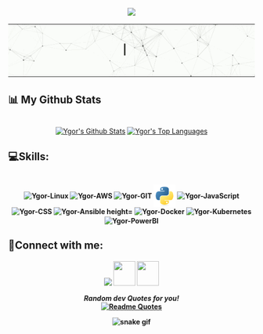 <p align="center">
  <img width="45%" height="auto" src="https://giffiles.alphacoders.com/215/215485.gif" />
  
 <p align="center">
  <img src="https://github.com/YgorAlcantara/YgorAlcantara/raw/main/assets/GitReadMe.gif" alt="Hi, I'm Ygor">
</p>

<p align="center">

 ## 📊 My Github Stats
 
 <p align="center"> 

  <br/>
    <a href="https://github.com/YgorAlcantara/github-readme-stats"><img alt="Ygor's Github Stats" src="https://github-readme-stats.vercel.app/api?username=YgorAlcantara&show_icons=true&count_private=true&theme=react&hide_border=true&bg_color=0D1117" /></a>
  <a href="https://github.com/YgorAlcantara/github-readme-stats"><img alt="Ygor's Top Languages" src="https://github-readme-stats.vercel.app/api/top-langs/?username=YgorAlcantara&langs_count=8&count_private=true&layout=compact&theme=react&hide_border=true&bg_color=0D1117" /></a>
  <br/>
 
 
## 💻Skills:
 <h4 align="center"> 
 </div>
<div style="display: inline_block"><br>
  <img align="center" alt="Ygor-Linux" height="45" width="45" src="https://cdn-icons-png.flaticon.com/512/226/226772.png">
  <img align="center" alt="Ygor-AWS" height="34" width="40" src="https://www.sophos.com/sites/default/files/2022-02/aws-logo-white-orange.png">
  <img align="center" alt="Ygor-GIT" height="40" width="40" src="https://blog.scitools.com/wp-content/uploads/2021/12/Git-Icon-1788C.png">
  <img align="center" alt="Ygor-Python" height="45" width="45" src="https://raw.githubusercontent.com/devicons/devicon/master/icons/python/python-original.svg">
  <img align="center" alt="Ygor-JavaScript" height="37" width="37" src="https://cdn.icon-icons.com/icons2/2415/PNG/512/javascript_original_logo_icon_146455.png">
  <img align="center" alt="Ygor-CSS" height="40" width="40" src="https://cdn1.iconfinder.com/data/icons/social-media-logos-7/64/css-3-512.png">
  <img align="center" alt="Ygor-Ansible height="50" width="50" src="https://avatars3.githubusercontent.com/u/1507452?s=400&v=4">
  <img align="center" alt="Ygor-Docker" height="40" width="40" src="https://cdn-icons-png.flaticon.com/512/919/919853.png">
  <img align="center" alt="Ygor-Kubernetes" height="40" width="40" src="https://upload.wikimedia.org/wikipedia/labs/thumb/b/ba/Kubernetes-icon-color.svg/2110px-Kubernetes-icon-color.svg.png">
  <img align="center" alt="Ygor-PowerBI" height="40" width="40" src="https://e7.pngegg.com/pngimages/820/213/png-clipart-power-bi-business-intelligence-microsoft-corporation-data-visualization-data-analysis-power-bi-dashboard-templates.png">
  </div>
 


## 📱Connect with me:
<h4 align="center">

<a href = "https://www.linkedin.com/in/ygoralcantara/"><img src="https://img.icons8.com/fluent/48/000000/linkedin.png"/></a>
<a href = "mailto:ygoralcantara@gmail.com"><img height="50" width="45" src="https://cdn.icon-icons.com/icons2/2631/PNG/512/gmail_new_logo_icon_159149.png" target="_blank"></a>
<a href = "mailto:ygoralcantara@hotmail.com"><img height="50" width="45" src="https://findicons.com/files/icons/2795/office_2013_hd/2000/outlook.png" target="_blank"></a>

<div align="center">
  
 <i>Random dev Quotes for you!</i><br>
   [![Readme Quotes](https://quotes-github-readme.vercel.app/api?type=horizontal&theme=light)](https://github.com/piyushsuthar/github-readme-quotes)
 
   ![snake gif](https://github.com/YgorAlcantara/YgorAlcantara/blob/output/github-contribution-grid-snake.svg)

